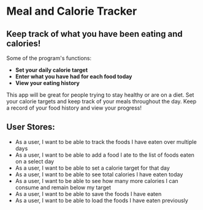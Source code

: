 # Meal and Calorie Tracker

## Keep track of what you have been eating and calories!

Some of the program's functions:
- **Set your daily calorie target**
- **Enter what you have had for each food today**
- **View your eating history**

This app will be great for people trying to stay healthy or 
are on a diet. Set your calorie targets and keep track of
your meals throughout the day. Keep a record of your food
history and view your progress!

## User Stores:
- As a user, I want to be able to track the foods I have eaten over multiple days
- As a user, I want to be able to add a food I ate to the list of foods eaten on a select day
- As a user, I want to be able to set a calorie target for that day
- As a user, I want to be able to see total calories I have eaten today
- As a user, I want to be able to see how many more calories I can consume and remain below my target
- As a user, I want to be able to save the foods I have eaten
- As a user, I want to be able to load the foods I have eaten previously